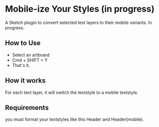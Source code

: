 # Mobile-ize Your Styles (in progress)

A Sketch plugin to convert selected text layers to their mobile variants. In progress.

## How to Use
* Select an artboard
* Cmd + SHIFT + Y
* That's it.

## How it works
For each text layer, it will switch the textstyle to a mobile textstyle.

## Requirements
you must format your textstyles like this Header and Header(mobile).
